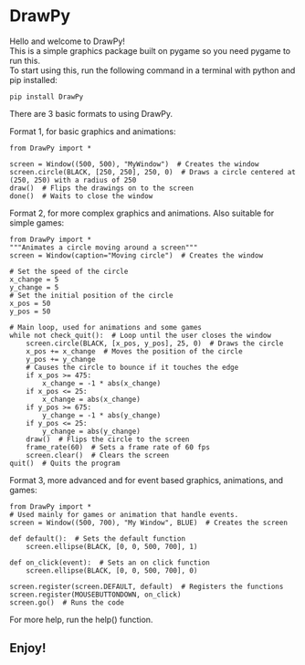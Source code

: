 # DrawPy
Hello and welcome to DrawPy!  
This is a simple graphics package built on pygame so you need pygame to run this.   
To start using this, run the following command in a terminal with python and pip installed: 
 
    pip install DrawPy  
There are 3 basic formats to using DrawPy.
  
Format 1, for basic graphics and animations:  

    from DrawPy import *
    
    screen = Window((500, 500), "MyWindow")  # Creates the window
    screen.circle(BLACK, [250, 250], 250, 0)  # Draws a circle centered at (250, 250) with a radius of 250
    draw()  # Flips the drawings on to the screen
    done()  # Waits to close the window
Format 2, for more complex graphics and animations. Also suitable for simple games:

    from DrawPy import *
    """Animates a circle moving around a screen"""
    screen = Window(caption="Moving circle")  # Creates the window

    # Set the speed of the circle
    x_change = 5
    y_change = 5
    # Set the initial position of the circle
    x_pos = 50
    y_pos = 50

    # Main loop, used for animations and some games
    while not check_quit():  # Loop until the user closes the window
        screen.circle(BLACK, [x_pos, y_pos], 25, 0)  # Draws the circle
        x_pos += x_change  # Moves the position of the circle
        y_pos += y_change
        # Causes the circle to bounce if it touches the edge
        if x_pos >= 475:
            x_change = -1 * abs(x_change)
        if x_pos <= 25:
            x_change = abs(x_change)
        if y_pos >= 675:
            y_change = -1 * abs(y_change)
        if y_pos <= 25:
            y_change = abs(y_change)
        draw()  # Flips the circle to the screen
        frame_rate(60)  # Sets a frame rate of 60 fps
        screen.clear()  # Clears the screen
    quit()  # Quits the program
Format 3, more advanced and for event based graphics, animations, and games:

    from DrawPy import *
    # Used mainly for games or animation that handle events.
    screen = Window((500, 700), "My Window", BLUE)  # Creates the screen

    def default():  # Sets the default function
        screen.ellipse(BLACK, [0, 0, 500, 700], 1)

    def on_click(event):  # Sets an on click function
        screen.ellipse(BLACK, [0, 0, 500, 700], 0)

    screen.register(screen.DEFAULT, default)  # Registers the functions
    screen.register(MOUSEBUTTONDOWN, on_click)
    screen.go()  # Runs the code
For more help, run the help() function.  
## Enjoy!

